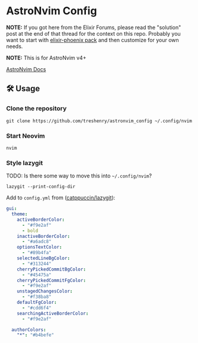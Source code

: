 # AstroNvim Config

**NOTE:** If you got here from the Elixir Forums, please read the "solution" post at the end of that
thread for the context on this repo. Probably you want to start with [elixir-phoenix pack](https://github.com/AstroNvim/astrocommunity/tree/main/lua/astrocommunity/pack/elixir-phoenix)
and then customize for your own needs.

**NOTE:** This is for AstroNvim v4+

[AstroNvim Docs](https://docs.astronvim.com/)

## 🛠️ Usage

### Clone the repository

```shell
git clone https://github.com/treshenry/astronvim_config ~/.config/nvim
```

### Start Neovim

```shell
nvim
```

### Style lazygit

TODO: Is there some way to move this into `~/.config/nvim`?

```shell
lazygit --print-config-dir
```

Add to `config.yml` from ([catppuccin/lazygit](https://github.com/catppuccin/lazygit/blob/main/themes/mocha/yellow.yml)):

```yaml
gui:
  theme:
    activeBorderColor:
      - "#f9e2af"
      - bold
    inactiveBorderColor:
      - "#a6adc8"
    optionsTextColor:
      - "#89b4fa"
    selectedLineBgColor:
      - "#313244"
    cherryPickedCommitBgColor:
      - "#45475a"
    cherryPickedCommitFgColor:
      - "#f9e2af"
    unstagedChangesColor:
      - "#f38ba8"
    defaultFgColor:
      - "#cdd6f4"
    searchingActiveBorderColor:
      - "#f9e2af"

  authorColors:
    "*": "#b4befe"
```
